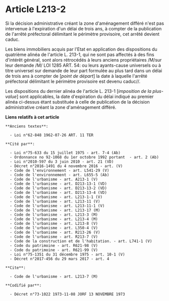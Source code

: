 # Article L213-2

Si la décision administrative créant la zone d'aménagement différé n'est pas intervenue à l'expiration d'un délai de trois
ans, à compter de la publication de l'arrêté préfectoral délimitant le périmètre provisoire, cet arrêté devient caduc.

Les biens immobiliers acquis par l'Etat en application des dispositions du quatrième alinéa de l'article L. 213-1, qui ne
sont pas affectés à des fins d'intérêt général, sont alors rétrocédés à leurs anciens propriétaires /M/sur leur demande /M/
LOI  1285 ART. 54: ou leurs ayants-cause universels ou à titre universel sur demande de leur part formulée au plus tard dans
un délai de trois ans à compter de [*point de départ*] la date à laquelle l'arrêté préfectoral délimitant le périmètre
provisoire est devenu caduc//.

Les dispositions du dernier alinéa de l'article L. 213-1 [*imposition de la plus-value*] sont applicables, la date
d'expiration du délai indiqué au premier alinéa ci-dessus étant substituée à celle de publication de la décision
administrative créant la zone d'aménagement différé.

**Liens relatifs à cet article**

	**Anciens textes**:

	  - Loi n°62-848 1962-07-26 ART. 11 TER

	**Cité par**:

	  - Loi n°75-633 du 15 juillet 1975 - art. 7-4 (Ab)
	  - Ordonnance no 92-1068 du 1er octobre 1992 portant  - art. 2 (Ab)
	  - Loi n°2010-597 du 3 juin 2010 - art. 21 (VD)
	  - Décret n°2016-1491 du 4 novembre 2016 - art. (V)
	  - Code de l'environnement - art. L541-29 (V)
	  - Code de l'environnement - art. L655-5 (Ab)
	  - Code de l'urbanisme - art. A213-1 (V)
	  - Code de l'urbanisme - art. D213-13-1 (VD)
	  - Code de l'urbanisme - art. D213-13-2 (VD)
	  - Code de l'urbanisme - art. D213-13-4 (VD)
	  - Code de l'urbanisme - art. L213-1-1 (V)
	  - Code de l'urbanisme - art. L213-11 (V)
	  - Code de l'urbanisme - art. L213-11-1 (V)
	  - Code de l'urbanisme - art. L213-17 (M)
	  - Code de l'urbanisme - art. L213-3 (M)
	  - Code de l'urbanisme - art. L213-4 (M)
	  - Code de l'urbanisme - art. L213-8 (V)
	  - Code de l'urbanisme - art. L350-4 (V)
	  - Code de l'urbanisme - art. R213-26 (V)
	  - Code de l'urbanisme - art. R213-7 (V)
	  - Code de la construction et de l'habitation. - art. L741-1 (V)
	  - Code du patrimoine - art. R621-98 (V)
	  - Code du patrimoine - art. R621-99 (V)
	  - Loi n°75-1351 du 31 décembre 1975 - art. 10-1 (V)
	  - Décret n°2017-456 du 29 mars 2017 - art. 4

	**Cite**:

	  - Code de l'urbanisme - art. L213-7 (M)

	**Codifié par**:

	  - Décret n°73-1022 1973-11-08 JORF 13 NOVEMBRE 1973
